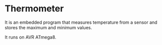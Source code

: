 # Thermometer

It is an embedded program that measures temperature from a sensor and stores the maximum and minimum values.

It runs on AVR ATmega8.
